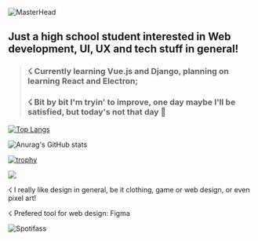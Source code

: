 ![MasterHead](https://i.imgur.com/cmQcrT7.png)

<h2>Just a high school student interested in Web development, UI, UX and tech stuff in general!</h2>

><h3>☇ Currently learning Vue.js and Django, planning on learning React and Electron;</h3>
><h3>☇ Bit by bit I'm tryin' to improve, one day maybe I'll be satisfied, but today's not that day 👻</h3>


[![Top Langs](https://github-readme-stats.vercel.app/api/top-langs/?username=gustavogorges&layout=compact&bg_color=36454f&text_color=ffffff&title_color=c8dfea)](https://github.com/GustavodePaulaGorges/github-readme-stats)

![Anurag's GitHub stats](https://github-readme-stats.vercel.app/api?username=gustavogorges&show_icons=true&theme=transparent&bg_color=36454f&text_color=ffffff&title_color=c8dfea&custom_title=Meus+Stats!)

[![trophy](https://github-profile-trophy.vercel.app/?username=GustavodePaulaGorges&theme=onedark)](https://github.com/ryo-ma/github-profile-trophy)

<a href="github.com/GustavodePaulaGorges/github-readme-stats">
  <img float="right" src="https://github-readme-stats.vercel.app/api/top-langs/?username=gustavogorges&layout=compact&bg_color=36454f&text_color=ffffff&title_color=c8dfea" />
</a>


☇ I really like design in general, be it clothing, game or web design, or even pixel art!

☇ Prefered tool for web design: Figma



![Spotifass](https://spotify-recently-played-readme.vercel.app/api?user=98sxfxj2y7k7vzye4qo05kntf)

